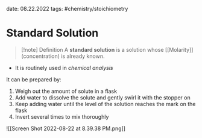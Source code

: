date: 08.22.2022
tags: #chemistry/stoichiometry 
# Standard Solution
>[!note] Definition
>A **standard solution** is a solution whose [[Molarity]] (concentration) is already known.
- It is routinely used in *chemical analysis*

It can be prepared by:
1. Weigh out the amount of solute in a flask
2. Add water to dissolve the solute and gently swirl it with the stopper on
3. Keep adding water until the level of the solution reaches the mark on the flask
4. Invert several times to mix thoroughly

![[Screen Shot 2022-08-22 at 8.39.38 PM.png]]
